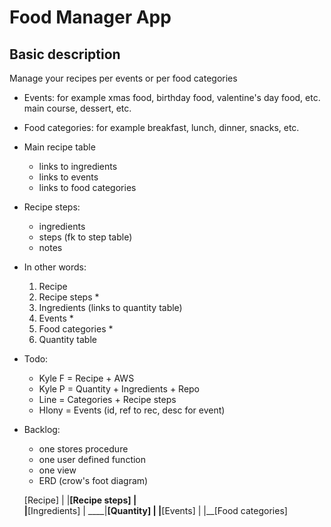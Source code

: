 # Food Manager App

## Basic description
Manage your recipes per events or per food categories

- Events: 
    for example xmas food, birthday food, valentine's day food, etc.
    main course, dessert, etc.

- Food categories: 
    for example breakfast, lunch, dinner, snacks, etc.

- Main recipe table
    - links to ingredients
    - links to events
    - links to food categories

- Recipe steps:
    - ingredients
    - steps (fk to step table)
    - notes

- In other words:
    1) Recipe
    2) Recipe steps * 
    3) Ingredients (links to quantity table)
    4) Events *
    5) Food categories * 
    6) Quantity table

- Todo:
    - Kyle F = Recipe + AWS
    - Kyle P = Quantity + Ingredients + Repo
    - Line = Categories + Recipe steps
    - Hlony = Events (id, ref to rec, desc for event)

- Backlog:
    - one stores procedure
    - one user defined function
    - one view
    - ERD (crow's foot diagram)

    [Recipe]
        |
        |__[Recipe steps]
        |   
        |__[Ingredients]
            |
        ____|__[Quantity]
        |
        |__[Events]
        |
        |__[Food categories]
